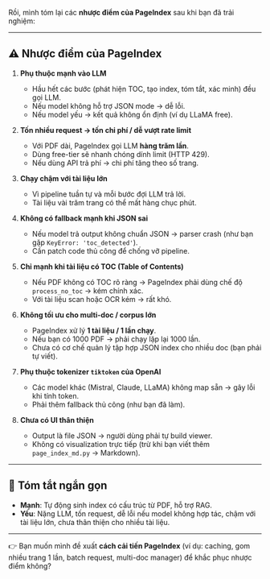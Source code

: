 
Rồi, mình tóm lại các **nhược điểm của PageIndex** sau khi bạn đã trải nghiệm:

---

## ⚠️ Nhược điểm của PageIndex

1. **Phụ thuộc mạnh vào LLM**

   * Hầu hết các bước (phát hiện TOC, tạo index, tóm tắt, xác minh) đều gọi LLM.
   * Nếu model không hỗ trợ JSON mode → dễ lỗi.
   * Nếu model yếu → kết quả không ổn định (ví dụ LLaMA free).

2. **Tốn nhiều request → tốn chi phí / dễ vượt rate limit**

   * Với PDF dài, PageIndex gọi LLM **hàng trăm lần**.
   * Dùng free-tier sẽ nhanh chóng dính limit (HTTP 429).
   * Nếu dùng API trả phí → chi phí tăng theo số trang.

3. **Chạy chậm với tài liệu lớn**

   * Vì pipeline tuần tự và mỗi bước đợi LLM trả lời.
   * Tài liệu vài trăm trang có thể mất hàng chục phút.

4. **Không có fallback mạnh khi JSON sai**

   * Nếu model trả output không chuẩn JSON → parser crash (như bạn gặp `KeyError: 'toc_detected'`).
   * Cần patch code thủ công để chống vỡ pipeline.

5. **Chỉ mạnh khi tài liệu có TOC (Table of Contents)**

   * Nếu PDF không có TOC rõ ràng → PageIndex phải dùng chế độ `process_no_toc` → kém chính xác.
   * Với tài liệu scan hoặc OCR kém → rất khó.

6. **Không tối ưu cho multi-doc / corpus lớn**

   * PageIndex xử lý **1 tài liệu / 1 lần chạy**.
   * Nếu bạn có 1000 PDF → phải chạy lặp lại 1000 lần.
   * Chưa có cơ chế quản lý tập hợp JSON index cho nhiều doc (bạn phải tự viết).

7. **Phụ thuộc tokenizer `tiktoken` của OpenAI**

   * Các model khác (Mistral, Claude, LLaMA) không map sẵn → gây lỗi khi tính token.
   * Phải thêm fallback thủ công (như bạn đã làm).

8. **Chưa có UI thân thiện**

   * Output là file JSON → người dùng phải tự build viewer.
   * Không có visualization trực tiếp (trừ khi bạn viết thêm `page_index_md.py` → Markdown).

---

## 📝 Tóm tắt ngắn gọn

* **Mạnh**: Tự động sinh index có cấu trúc từ PDF, hỗ trợ RAG.
* **Yếu**: Nặng LLM, tốn request, dễ lỗi nếu model không hợp tác, chậm với tài liệu lớn, chưa thân thiện cho nhiều tài liệu.

---

👉 Bạn muốn mình đề xuất **cách cải tiến PageIndex** (ví dụ: caching, gom nhiều trang 1 lần, batch request, multi-doc manager) để khắc phục nhược điểm không?
